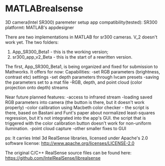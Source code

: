 # MATLABrealsense
3D camera(Intel SR300) paremeter setup app
compatibility(tested): SR300
platformt: MATLAB's appdesigner

There are two implementations in MATLAB for sr300 cameras. V_2 doesn't work yet.
The two folders:
  1. App_SR300_Beta1 - this is the working version;
  2. sr300_app_v2_Beta - this is the start of a rewritten version.

The first, App_SR300_Beta1, is being organized and fixed for submission to Mathworks. It offers for now:
Capabilities:
  -set RGB parameters (brightness, contrast etc) settings
  -set depth parameters through Ivcam presets
  -saving the parameters set to a mat file
  -RGB, depth, and point cloud (color projection onto depth) streams

Near future planned features:
  -access to infrared stream
  -loading saved RGB parameters into camera (the button is there, but it doesn't work properly)
  -color calibration using Macbeth color checker - the script is there, based on Bastani and Funt's paper
  about normalized least-squares regression, but it's not integrated into the app's GUI. the script that is triggered
  with the color calibration button doesn't work for non-uniform ilumination.
  -point cloud capture
  -other smaller fixes to GUI


ps: It carries Intel 3d RealSense libraries, licensed under Apache's 2.0 software license:
http://www.apache.org/licenses/LICENSE-2.0

The original C/C++ RealSense source files can be found here:
https://github.com/IntelRealSense/librealsense




